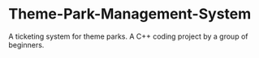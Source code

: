 # Theme-Park-Management-System
A ticketing system for theme parks. A C++ coding project by a group of beginners.
